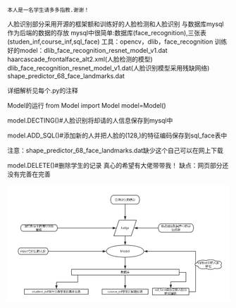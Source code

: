     本人是一名学生请多多指教.谢谢！
人脸识别部分采用开源的框架额和训练好的人脸检测和人脸识别
与数据库mysql作为后端的数据的存放
mysql中很简单:数据库(face_recognition),三张表(studen_inf,course_inf,sql_face)
工具：opencv，dlib，face_recognition
     训练好的model：dlib_face_recognition_resnet_model_v1.dat
                haarcascade_frontalface_alt2.xml(人脸检测的模型)
                dlib_face_recognition_resnet_model_v1.dat(人脸识别模型采用残缺网络)
                shape_predictor_68_face_landmarks.dat
             
详细解析见每个.py的注释



Model的运行
from Model import Model
model=Model()

model.DECTING()#人脸识别将却请的人信息保存到mysql中


model.ADD_SQL()#添加新的人并把人脸的(128,)的特征编码保存到sql_face表中


注意：shape_predictor_68_face_landmarks.dat缺少这个自己可以在网上下载

model.DELETE()#删除学生的记录
真心的希望有大佬带带我！
缺点：网页部分还没有完善在完善




![image](https://github.com/CSTOMJason/Face-recognition-point-name-system/blob/master/Architecture.jpg)


